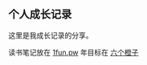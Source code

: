 ## 个人成长记录

这里是我成长记录的分享。

读书笔记放在 [1fun.pw][1] 
年目标在 [六个橙子][2] 

[1]:	http://1fun.pw
[2]:	gtd.bitcron.com "六个橙子"